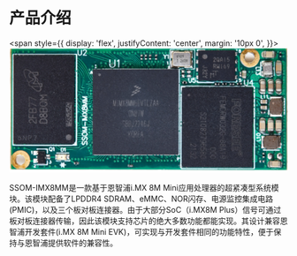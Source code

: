# 产品介绍
<span style={{
  display: 'flex',
  justifyContent: 'center',
  margin: '10px 0',
  }}>
![alt text](./static/image.png)
</span>


SSOM-IMX8MM是一款基于恩智浦i.MX 8M Mini应用处理器的超紧凑型系统模块。该模块配备了LPDDR4 SDRAM、eMMC、NOR闪存、电源监控集成电路(PMIC)，以及三个板对板连接器。由于大部分SoC（i.MX8M Plus）信号可通过板对板连接器传输，因此该模块支持芯片的绝大多数功能都能实现。其设计兼容恩智浦开发套件(i.MX 8M Mini EVK)，可实现与开发套件相同的功能特性，便于保持与恩智浦提供软件的兼容性。